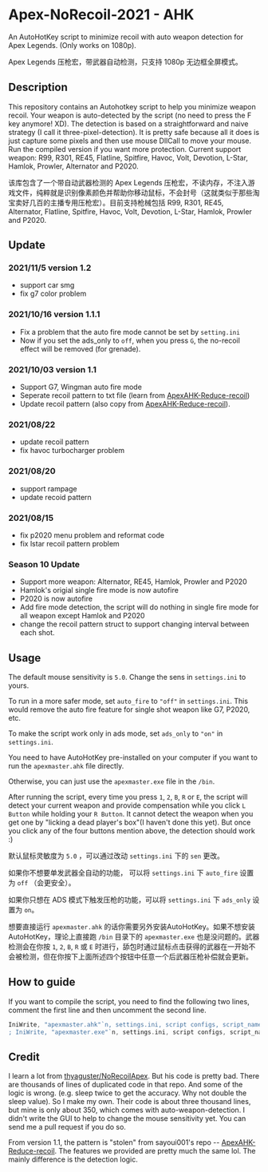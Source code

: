 # Apex-NoRecoil-2021 - AHK
An AutoHotKey script to minimize recoil with auto weapon detection for Apex Legends. (Only works on 1080p). 

Apex Legends 压枪宏，带武器自动检测，只支持 1080p 无边框全屏模式。

## Description
This repository contains an Autohotkey script to help you minimize weapon recoil. Your weapon is auto-detected by the script (no need to press the F key anymore! XD). The detection is based on a straightforward and naive strategy (I call it three-pixel-detection). It is pretty safe because all it does is just capture some pixels and then use mouse DllCall to move your mouse. Run the compiled version if you want more protection. Current support weapon: R99, R301, RE45, Flatline, Spitfire, Havoc, Volt, Devotion, L-Star, Hamlok, Prowler, Alternator and P2020.

该库包含了一个带自动武器检测的 Apex Legends 压枪宏，不读内存，不注入游戏文件，纯粹就是识别像素颜色并帮助你移动鼠标，不会封号（这就类似于那些淘宝卖好几百的主播专用压枪宏）。目前支持枪械包括 R99, R301, RE45, Alternator, Flatline, Spitfire, Havoc, Volt, Devotion, L-Star, Hamlok, Prowler and P2020.

## Update
### 2021/11/5 version 1.2
- support car smg
- fix g7 color problem

### 2021/10/16 version 1.1.1
- Fix a problem that the auto fire mode cannot be set by `setting.ini`
- Now if you set the ads_only to `off`, when you press `G`, the no-recoil effect will be removed (for grenade).

### 2021/10/03 version 1.1
- Support G7, Wingman auto fire mode
- Seperate recoil pattern to txt file (learn from [ApexAHK-Reduce-recoil](https://github.com/sayoui001/ApexAHK-Reduce-recoil))
- Update recoil pattern (also copy from [ApexAHK-Reduce-recoil](https://github.com/sayoui001/ApexAHK-Reduce-recoil)).

### 2021/08/22
- update recoil pattern
- fix havoc turbocharger problem

### 2021/08/20
- support rampage
- update recoid pattern

### 2021/08/15
- fix p2020 menu problem and reformat code
- fix lstar recoil pattern problem

### Season 10 Update
- Support more weapon: Alternator, RE45, Hamlok, Prowler and P2020
- Hamlok's origial single fire mode is now autofire
- P2020 is now autofire
- Add fire mode detection, the script will do nothing in single fire mode for all weapon except Hamlok and P2020
- change the recoil pattern struct to support changing interval between each shot.

## Usage
The default mouse sensitivity is `5.0`. Change the sens in `settings.ini` to yours.

To run in a more safer mode, set `auto_fire` to `"off"` in `settings.ini`. This would remove the auto fire feature for single shot weapon like G7, P2020, etc.

To make the script work only in ads mode, set  `ads_only` to `"on"` in `settings.ini`.

You need to have AutoHotKey pre-installed on your computer if you want to run the `apexmaster.ahk` file directly.

Otherwise, you can just use the `apexmaster.exe` file in the `/bin`.

After running the script, every time you press `1`, `2`, `B`, `R` or `E`, the script will detect your current weapon and provide compensation while you click `L Button` while holding your `R Button`. It cannot detect the weapon when you get one by "licking a dead player's box"(I haven't done this yet). But once you click any of the four buttons mention above, the detection should work :)

默认鼠标灵敏度为 `5.0` ，可以通过改动 `settings.ini` 下的 `sen` 更改。

如果你不想要单发武器全自动的功能， 可以将 `settings.ini` 下 `auto_fire` 设置为 `off` （会更安全）。

如果你只想在 ADS 模式下触发压枪的功能，可以将 `settings.ini` 下 `ads_only` 设置为 `on`。

想要直接运行 `apexmaster.ahk` 的话你需要另外安装AutoHotKey。如果不想安装 AutoHotKey，理论上直接跑 `/bin` 目录下的 `apexmaster.exe` 也是没问题的。武器检测会在你按 `1`, `2`, `B`, `R` 或 `E` 时进行，舔包时通过鼠标点击获得的武器在一开始不会被检测，但在你按下上面所述四个按钮中任意一个后武器压枪补偿就会更新。

## How to guide
If you want to compile the script, you need to find the following two lines, comment the first line and then uncomment the second line.

```go
IniWrite, "apexmaster.ahk"`n, settings.ini, script configs, script_name
; IniWrite, "apexmaster.exe"`n, settings.ini, script configs, script_name
```

## Credit

I learn a lot from [thyaguster/NoRecoilApex](https://github.com/thyaguster/NoRecoilApex). But his code is pretty bad. There are thousands of lines of duplicated code in that repo. And some of the logic is wrong. (e.g. sleep twice to get the accuracy. Why not double the sleep value). So I make my own. Their code is about three thousand lines, but mine is only about 350, which comes with auto-weapon-detection. I didn't write the GUI to help to change the mouse sensitivity yet. You can send me a pull request if you do so.

From version 1.1, the pattern is "stolen" from sayoui001's repo -- [ApexAHK-Reduce-recoil](https://github.com/sayoui001/ApexAHK-Reduce-recoil). The features we provided are pretty much the same lol. The mainly difference is the detection logic. 

